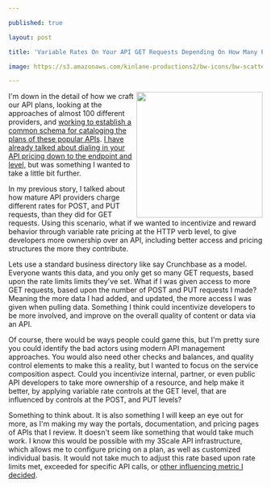 ---
published: true
layout: post
title: 'Variable Rates On Your API GET Requests Depending On How Many POST or PUT Requests You Make'
image: https://s3.amazonaws.com/kinlane-productions2/bw-icons/bw-scatter-plot.png
---

<p><a href="http://plans.apievangelist.com"><img src="https://s3.amazonaws.com/kinlane-productions2/bw-icons/bw-scatter-plot.png" alt="" width="250" align="right" /></a>
<p>I'm down in the detail of how we craft our API plans, looking at the approaches of almost 100 different providers, and <a href="http://alpha.apievangelist.com/2015/12/15/playing-with-a-json-representation-for-the-plans-for-many-of-the-leading-apis/">working to establish a common schema for cataloging the plans of these popular APIs</a>. <a href="http://apievangelist.com/2015/12/15/dialing-in-your-api-pricing-down-to-the-endpoint-and-verb-level/">I have already talked about dialing in your API pricing down to the endpoint and level,</a> but was something I wanted to take a little bit further.
<p>In my previous story, I talked about how mature API providers charge different rates for POST, and PUT requests, than they did for GET requests. Using this scenario, what if we wanted to incentivize and reward behavior through variable rate pricing at the HTTP verb level, to give developers more ownership over an API, including better access and pricing structures the more they contribute.
<p>Lets use a standard business directory like say Crunchbase as a model. Everyone wants this data, and you only get so many GET requests, based upon the rate limits limits they've set. What if I was given access to more GET requests, based upon the number of POST and PUT requests I made? Meaning the more data I had added, and updated, the more access I was given when pulling data. Something I think could incentivize developers to be more involved, and improve on the overall quality of content or data via an API.
<p>Of course, there would be ways people could game this, but I'm pretty sure you could identify the bad actors using modern API management approaches. You would also need other checks and balances, and quality control elements to make this a reality, but I wanted to focus on the service composition aspect. Could you incentivize internal, partner, or even public API developers to take more ownership of a resource, and help make it better, by applying variable rate controls at the GET level, that are influenced by controls at the POST, and PUT levels?
<p>Something to think about. It is also something I will keep an eye out for more, as I'm making my way the portals, documentation, and pricing pages of APIs that I review. It doesn't seem like something that would take much work. I know this would be possible with my 3Scale API infrastructure, which allows me to configure pricing on a plan, as well as customized individual basis. It would not take much to adjust this rate based upon rate limits met, exceeded for specific API calls, or <a href="http://plans.apievangelist.com/building-blocks.html">other influencing metric I decided</a>.

